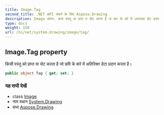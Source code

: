 ```yaml
---
title: Image.Tag
second_title: .NET API संदर्भ के लिए Aspose.Drawing
description: Image संपत्त. कस वस्तु क प्रप्त य सेट करत है ज छव के बरे में अतरक्त डेट प्रदन करत है
type: docs
weight: 150
url: /hi/net/system.drawing/image/tag/
---
```

## Image.Tag property

किसी वस्तु को प्राप्त या सेट करता है जो छवि के बारे में अतिरिक्त डेटा प्रदान करता है।

```csharp
public object Tag { get; set; }
```

### यह सभी देखें

* class [Image](../)
* नाम स्थान [System.Drawing](../../image/)
* सभा [Aspose.Drawing](../../../)


